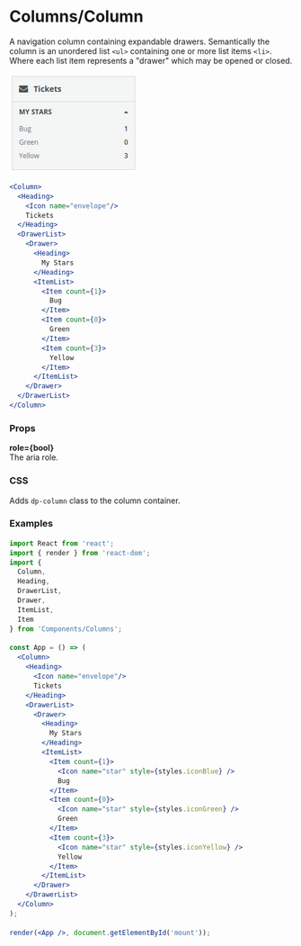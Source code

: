 Columns/Column
==============
A navigation column containing expandable drawers. Semantically the column is an unordered list `<ul>` containing one or more list items `<li>`. Where each list item represents a "drawer" which may be opened or closed.

![Column example](../../assets/images/column-1.png)

```jsx
<Column>
  <Heading>
    <Icon name="envelope"/>
    Tickets
  </Heading>
  <DrawerList>
    <Drawer>
      <Heading>
        My Stars
      </Heading>
      <ItemList>
        <Item count={1}>
          Bug
        </Item>
        <Item count={0}>
          Green
        </Item>
        <Item count={3}>
          Yellow
        </Item>
      </ItemList>
    </Drawer>
  </DrawerList>
</Column>
```

### Props

**role={bool}**  
The aria role.

### CSS
Adds `dp-column` class to the column container.

### Examples

```jsx
import React from 'react';
import { render } from 'react-dom';
import {
  Column,
  Heading,
  DrawerList,
  Drawer,
  ItemList,
  Item
} from 'Components/Columns';

const App = () => (
  <Column>
    <Heading>
      <Icon name="envelope"/>
      Tickets
    </Heading>
    <DrawerList>
      <Drawer>
        <Heading>
          My Stars
        </Heading>
        <ItemList>
          <Item count={1}>
            <Icon name="star" style={styles.iconBlue} />
            Bug
          </Item>
          <Item count={0}>
            <Icon name="star" style={styles.iconGreen} />
            Green
          </Item>
          <Item count={3}>
            <Icon name="star" style={styles.iconYellow} />
            Yellow
          </Item>
        </ItemList>
      </Drawer>
    </DrawerList>
  </Column>
);

render(<App />, document.getElementById('mount'));
```
